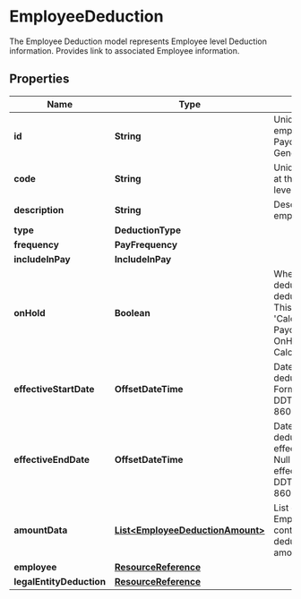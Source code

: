 

# EmployeeDeduction

The Employee Deduction model represents Employee level Deduction information. Provides link to associated Employee information.

## Properties

| Name | Type | Description | Notes |
|------------ | ------------- | ------------- | -------------|
|**id** | **String** | Unique identifier of the employee deduction in Paycor&#39;s system. Generated by Paycor. |  [optional] |
|**code** | **String** | Unique deduction code set at the legal entity or tenant level.   |  [optional] |
|**description** | **String** | Description of the employee deduction code. |  [optional] |
|**type** | **DeductionType** |  |  [optional] |
|**frequency** | **PayFrequency** |  |  [optional] |
|**includeInPay** | **IncludeInPay** |  |  [optional] |
|**onHold** | **Boolean** | Whether the employee deduction should be not deducted in a paycheck. This is specified by the &#39;Calculate&#39; checkbox in the Paycor UI. Default is OnHold&#x3D;false, meaning Calculate&#x3D;true.              |  [optional] |
|**effectiveStartDate** | **OffsetDateTime** | Date the employee deduction takes effect. Format: YYYY-MM-DDTHH:MM:SSZ  (ISO-8601 standard)               |  [optional] |
|**effectiveEndDate** | **OffsetDateTime** | Date the employee deduction is no longer in effect (soft-delete flag). Null if deduction is still in effect.  Format: YYYY-MM-DDTHH:MM:SSZ  (ISO-8601 standard)               |  [optional] |
|**amountData** | [**List&lt;EmployeeDeductionAmount&gt;**](EmployeeDeductionAmount.md) | List of type EmployeeDeductionAmount containing the employee&#39;s deduction rates and amounts.              |  [optional] |
|**employee** | [**ResourceReference**](ResourceReference.md) |  |  [optional] |
|**legalEntityDeduction** | [**ResourceReference**](ResourceReference.md) |  |  [optional] |



